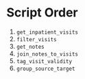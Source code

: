 # Script Order

1. `get_inpatient_visits`
2. `filter_visits`
3. `get_notes`
4. `join_notes_to_visits`
5. `tag_visit_validity`
6. `group_source_target`
